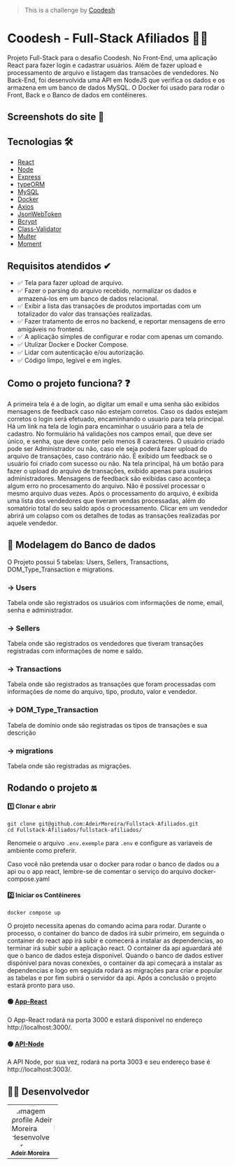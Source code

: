 >  This is a challenge by [Coodesh](https://coodesh.com/)

# Coodesh - Full-Stack Afiliados 👨‍💻

Projeto Full-Stack para o desafio Coodesh. No Front-End, uma aplicação React para fazer login e cadastrar usuários. Além de fazer upload e processamento de arquivo e listagem das transacões de vendedores. No Back-End, foi desenvolvida uma API em NodeJS que verifica os dados e os armazena em um banco de dados MySQL. O Docker foi usado para rodar o Front, Back e o Banco de dados em contêineres.

## Screenshots do site 📸

<p  align="center">
    <!-- <img src="" width="500" height="400">
    <img src="" width="500" height="400">
    <img src="" width="800" height="400"> -->
<p/>

## Tecnologias 🛠

- [React](https://pt-br.reactjs.org/)
- [Node](https://nodejs.org/en/)
- [Express](https://expressjs.com/pt-br/)
- [typeORM](https://typeorm.io/)
- [MySQL](https://www.mysql.com/)
- [Docker](https://www.docker.com/)
- [Axios](https://www.npmjs.com/package/axios)
- [JsonWebToken](https://www.npmjs.com/package/jsonwebtoken)
- [Bcrypt](https://www.npmjs.com/package/bcrypt)
- [Class-Validator](https://github.com/typestack/class-validator)
- [Multer](https://www.npmjs.com/package/multer)
- [Moment](https://www.npmjs.com/package/moment)

## Requisitos atendidos ✔

- ✅ Tela para fazer upload de arquivo.
- ✅ Fazer o parsing do arquivo recebido, normalizar os dados e armazená-los em um banco de dados relacional.
- ✅ Exibir a lista das transações de produtos importadas com um totalizador do valor das transações realizadas.
- ✅ Fazer tratamento de erros no backend, e reportar mensagens de erro amigáveis no frontend.
- ✅ A aplicação simples de configurar e rodar com apenas um comando.
- ✅ Utulizar Docker e Docker Compose.
- ✅ Lidar com autenticação e/ou autorização.
- ✅ Código limpo, legível e em ingles.

## Como o projeto funciona? ❓

A primeira tela é a de login, ao digitar um email e uma senha são exibidos mensagens de feedback caso não estejam corretos. Caso os dados estejam corretos o login será efetuado, encaminhando o usuario para tela principal. Há um link na tela de login para encaminhar o usuário para a tela de cadastro. No formulário há validações nos campos email, que deve ser único, e senha, que deve conter pelo menos 8 caracteres. O usuário criado pode ser Administrador ou não, caso ele seja poderá fazer upload do arquivo de transações, caso contrário não. É exibido um feedback se o usuário foi criado com sucesso ou não. Na tela principal, há um botão para fazer o upload do arquivo de transações, exibido apenas para usuários administradores. Mensagens de feedback são exibidas caso aconteça algum erro no procesamento do arquivo. Não é possível processar o mesmo arquivo duas vezes. Após o processamento do arquivo, é exibida uma lista dos vendedores que tiveram vendas processadas, além do somatório total do seu saldo após o processamento. Clicar em um vendedor abrirá um colapso com os detalhes de todas as transações realizadas por aquele vendedor.

## 🎲 Modelagem do Banco de dados

O Projeto possui 5 tabelas: Users, Sellers, Transactions, DOM_Type_Transaction e migrations.

### → Users
Tabela onde são registrados os usuários com informações de nome, email, senha e administrador.
### → Sellers
Tabela onde são registrados os vendedores que tiveram transações registradas com informações de nome e saldo.
### → Transactions
Tabela onde são registrados as transações que foram processadas com informações de nome do arquivo, tipo, produto, valor e vendedor.
### → DOM_Type_Transaction
Tabela de domínio onde são registradas os tipos de transações e sua descrição
### → migrations
Tabela onde são registradas as migrações.

<p  align="center">
    <!-- <img src="" width="300" height="200"> -->
<p/>

## Rodando o projeto 🔛
#### 1️⃣ Clonar e abrir
```
git clone git@github.com:AdeirMoreira/Fullstack-Afiliados.git
cd Fullstack-Afiliados/fullstack-afiliados/
```

Renomeie o arquivo ```.env.exemple``` para ```.env``` e configure as variaveis de ambiente como preferir.

Caso você não pretenda usar o docker para rodar o banco de dados ou a api ou o app react, lembre-se de comentar o serviço do arquivo docker-compose.yaml

#### 2️⃣ Iniciar os Contêineres
```
docker compose up
```

O projeto necessita apenas do comando acima para rodar. Durante o processo, o container do banco de dados irá subir primeiro, em seguinda o container do react app irá subir e comecerá a instalar as dependencias, ao terminar irá subir subir a aplicação react. O container da api aguardará até que o banco de dados esteja disponível. Quando o banco de dados estiver dispónivel para novas conexões, o container da api começará a instalar as dependencias e logo em seguida rodará as migrações para criar e popular as tabelas e por fim subirá o servidor da api. Após a conclusão o projeto estará pronto para uso.

#### 🟢 [App-React](http://localhost:3000/)

O App-React rodará na porta 3000 e estará disponivel no endereço http://localhost:3000/. 

#### 🟢 [API-Node](http://localhost:3003/)

A API Node, por sua vez, rodará na porta 3003 e seu endereço base é http://localhost:3003/.

## 👨‍💻 Desenvolvedor
<table>         
<td><a href="https://github.com/future4code/silveira-Adeir-Maia"><img style="border-radius: 50%;" src="https://avatars.githubusercontent.com/u/98994187?v=4" width="100px;" alt="Imagem profile Adeir Moreira desenvolvedor"/><br /><sub><b>Adeir Moreira</b></sub></a><br />   
</table>



